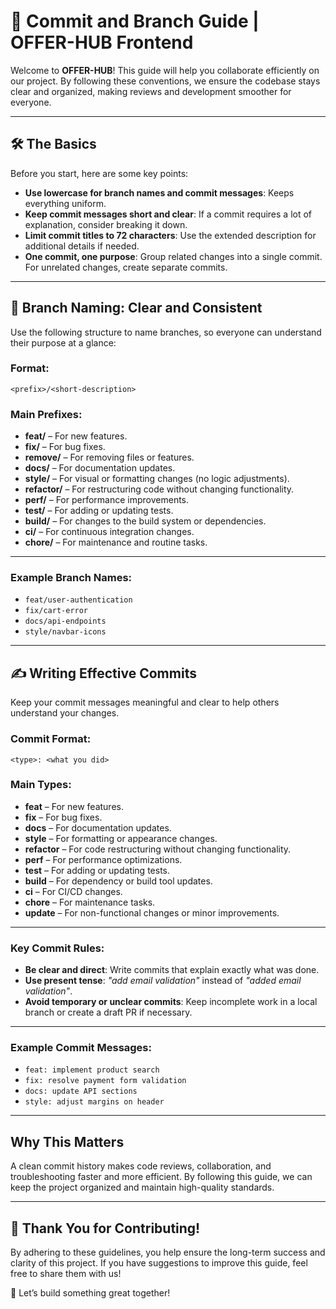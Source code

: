 # 🚀 Commit and Branch Guide | OFFER-HUB Frontend

Welcome to **OFFER-HUB**! This guide will help you collaborate efficiently on our project. By following these conventions, we ensure the codebase stays clear and organized, making reviews and development smoother for everyone.

---

## 🛠️ The Basics

Before you start, here are some key points:

- **Use lowercase for branch names and commit messages**: Keeps everything uniform.
- **Keep commit messages short and clear**: If a commit requires a lot of explanation, consider breaking it down.
- **Limit commit titles to 72 characters**: Use the extended description for additional details if needed.
- **One commit, one purpose**: Group related changes into a single commit. For unrelated changes, create separate commits.

---

## 🌳 Branch Naming: Clear and Consistent

Use the following structure to name branches, so everyone can understand their purpose at a glance:

### **Format:**

`<prefix>/<short-description>`

### **Main Prefixes:**

- **feat/** – For new features.
- **fix/** – For bug fixes.
- **remove/** – For removing files or features.
- **docs/** – For documentation updates.
- **style/** – For visual or formatting changes (no logic adjustments).
- **refactor/** – For restructuring code without changing functionality.
- **perf/** – For performance improvements.
- **test/** – For adding or updating tests.
- **build/** – For changes to the build system or dependencies.
- **ci/** – For continuous integration changes.
- **chore/** – For maintenance and routine tasks.

---

### **Example Branch Names:**

- `feat/user-authentication`
- `fix/cart-error`
- `docs/api-endpoints`
- `style/navbar-icons`

---

## ✍️ Writing Effective Commits

Keep your commit messages meaningful and clear to help others understand your changes.

### **Commit Format:**

`<type>: <what you did>`

### **Main Types:**

- **feat** – For new features.
- **fix** – For bug fixes.
- **docs** – For documentation updates.
- **style** – For formatting or appearance changes.
- **refactor** – For code restructuring without changing functionality.
- **perf** – For performance optimizations.
- **test** – For adding or updating tests.
- **build** – For dependency or build tool updates.
- **ci** – For CI/CD changes.
- **chore** – For maintenance tasks.
- **update** – For non-functional changes or minor improvements.

---

### **Key Commit Rules:**

- **Be clear and direct**: Write commits that explain exactly what was done.
- **Use present tense**: _"add email validation"_ instead of _"added email validation"_.
- **Avoid temporary or unclear commits**: Keep incomplete work in a local branch or create a draft PR if necessary.

---

### **Example Commit Messages:**

- `feat: implement product search`
- `fix: resolve payment form validation`
- `docs: update API sections`
- `style: adjust margins on header`

---

## Why This Matters

A clean commit history makes code reviews, collaboration, and troubleshooting faster and more efficient. By following this guide, we can keep the project organized and maintain high-quality standards.

---

## 🙌 Thank You for Contributing!

By adhering to these guidelines, you help ensure the long-term success and clarity of this project. If you have suggestions to improve this guide, feel free to share them with us!

🚀 Let’s build something great together!
